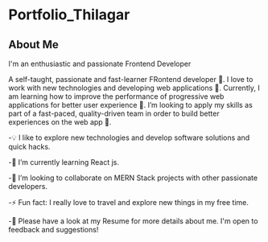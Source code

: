 # Portfolio_Thilagar
## About Me
I'm an enthusiastic and passionate Frontend Developer

A self-taught, passionate and fast-learner FRontend developer 🎯. I love to work with new technologies and developing web applications 🔭. Currently, I am learning how to improve the performance of progressive web applications for better user experience 🌱. I’m looking to apply my skills as part of a fast-paced, quality-driven team in order to build better experiences on the web  app 🚀.

-💡 I like to explore new technologies and develop software solutions and quick hacks.

-🌱 I’m currently learning React js.

-👯 I’m looking to collaborate on MERN Stack projects with other passionate developers.

-⚡ Fun fact: I really love to travel and explore new things in my free time.

-📝 Please have a look at my Resume for more details about me. I'm open to feedback and suggestions!
